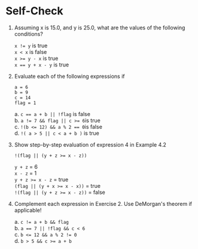 # Self-Check

1. Assuming x is 15.0, and y is 25.0, what are the values of the following conditions?

    `x != y` is true  
    `x < x` is false  
    `x >= y - x` is true  
    `x == y + x - y` is true
2. Evaluate each of the following expressions if

    `a = 6`  
    `b = 9`  
    `c = 14`  
    `flag = 1`

    a. `c == a + b || !flag` is false  
    b. `a != 7 && flag || c >= 6`is true  
    c. `!(b <= 12) && a % 2 == 0`is false  
    d. `!( a > 5 || c < a + b )` is true

3. Show step-by-step evaluation of expression 4 in Example 4.2

    `!(flag || (y + z >= x - z))`

    `y + z` = 6  
    `x - z` = 1  
    `y + z >= x - z` = true  
    `(flag || (y + x >= x - x))` = true  
    `!(flag || (y + z >= x - z))` = false
4. Complement each expression in Exercise 2. Use DeMorgan's theorem if applicable!

    a. `c != a + b && flag`  
    b. `a == 7 || !flag && c < 6`  
    c. `b <= 12 && a % 2 != 0`  
    d. `b > 5 && c >= a + b`
